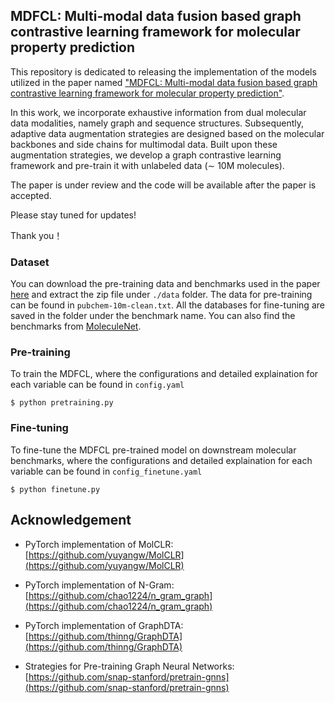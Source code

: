 ## MDFCL: Multi-modal data fusion based graph contrastive learning framework for molecular property prediction ##

This repository is dedicated to releasing the implementation of the models utilized in the paper named  ["MDFCL: Multi-modal data fusion based graph contrastive learning framework for molecular property prediction"](). 

In this work, we incorporate exhaustive information from dual molecular data modalities, namely graph and sequence structures. Subsequently, adaptive data augmentation strategies are designed based on the molecular backbones and side chains for multimodal data. Built upon these augmentation strategies, we develop a graph contrastive learning framework and pre-train it with unlabeled data ($\sim$ 10M molecules).

The paper is under review and the code will be available after the paper is accepted.

Please stay tuned for updates!

Thank you！



### Dataset

You can download the pre-training data and benchmarks used in the paper [here](https://drive.google.com/file/d/1aDtN6Qqddwwn2x612kWz9g0xQcuAtzDE/view?usp=sharing) and extract the zip file under `./data` folder. The data for pre-training can be found in `pubchem-10m-clean.txt`. All the databases for fine-tuning are saved in the folder under the benchmark name. You can also find the benchmarks from [MoleculeNet](https://moleculenet.org/).

### Pre-training

To train the MDFCL, where the configurations and detailed explaination for each variable can be found in `config.yaml`
```
$ python pretraining.py
```

### Fine-tuning 

To fine-tune the MDFCL pre-trained model on downstream molecular benchmarks, where the configurations and detailed explaination for each variable can be found in `config_finetune.yaml`
```
$ python finetune.py
```



## Acknowledgement



- PyTorch implementation of MolCLR: [https://github.com/yuyangw/MolCLR](https://github.com/yuyangw/MolCLR)

- PyTorch implementation of N-Gram: [https://github.com/chao1224/n_gram_graph](https://github.com/chao1224/n_gram_graph)

- PyTorch implementation of GraphDTA:[https://github.com/thinng/GraphDTA](https://github.com/thinng/GraphDTA)

- Strategies for Pre-training Graph Neural Networks: [https://github.com/snap-stanford/pretrain-gnns](https://github.com/snap-stanford/pretrain-gnns)

  

